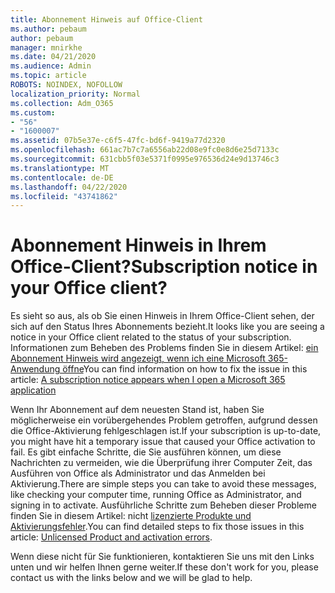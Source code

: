```yaml
---
title: Abonnement Hinweis auf Office-Client
ms.author: pebaum
author: pebaum
manager: mnirkhe
ms.date: 04/21/2020
ms.audience: Admin
ms.topic: article
ROBOTS: NOINDEX, NOFOLLOW
localization_priority: Normal
ms.collection: Adm_O365
ms.custom:
- "56"
- "1600007"
ms.assetid: 07b5e37e-c6f5-47fc-bd6f-9419a77d2320
ms.openlocfilehash: 661ac7b7c7a6556ab22d08e9fc0e8d6e25d7133c
ms.sourcegitcommit: 631cbb5f03e5371f0995e976536d24e9d13746c3
ms.translationtype: MT
ms.contentlocale: de-DE
ms.lasthandoff: 04/22/2020
ms.locfileid: "43741862"
---
```

# <a name="subscription-notice-in-your-office-client"></a><span data-ttu-id="e3cfb-102">Abonnement Hinweis in Ihrem Office-Client?</span><span class="sxs-lookup"><span data-stu-id="e3cfb-102">Subscription notice in your Office client?</span></span>

<span data-ttu-id="e3cfb-103">Es sieht so aus, als ob Sie einen Hinweis in Ihrem Office-Client sehen, der sich auf den Status Ihres Abonnements bezieht.</span><span class="sxs-lookup"><span data-stu-id="e3cfb-103">It looks like you are seeing a notice in your Office client related to the status of your subscription.</span></span> <span data-ttu-id="e3cfb-104">Informationen zum Beheben des Problems finden Sie in diesem Artikel: [ein Abonnement Hinweis wird angezeigt, wenn ich eine Microsoft 365-Anwendung öffne](https://support.office.com/article/A-subscription-notice-appears-when-I-open-an-Office-365-application-4cabe32c-f594-4c0e-9191-3d3ade10cceb.aspx)</span><span class="sxs-lookup"><span data-stu-id="e3cfb-104">You can find information on how to fix the issue in this article: [A subscription notice appears when I open a Microsoft 365 application](https://support.office.com/article/A-subscription-notice-appears-when-I-open-an-Office-365-application-4cabe32c-f594-4c0e-9191-3d3ade10cceb.aspx)</span></span>
  
<span data-ttu-id="e3cfb-105">Wenn Ihr Abonnement auf dem neuesten Stand ist, haben Sie möglicherweise ein vorübergehendes Problem getroffen, aufgrund dessen die Office-Aktivierung fehlgeschlagen ist.</span><span class="sxs-lookup"><span data-stu-id="e3cfb-105">If your subscription is up-to-date, you might have hit a temporary issue that caused your Office activation to fail.</span></span> <span data-ttu-id="e3cfb-106">Es gibt einfache Schritte, die Sie ausführen können, um diese Nachrichten zu vermeiden, wie die Überprüfung ihrer Computer Zeit, das Ausführen von Office als Administrator und das Anmelden bei Aktivierung.</span><span class="sxs-lookup"><span data-stu-id="e3cfb-106">There are simple steps you can take to avoid these messages, like checking your computer time, running Office as Administrator, and signing in to activate.</span></span> <span data-ttu-id="e3cfb-107">Ausführliche Schritte zum Beheben dieser Probleme finden Sie in diesem Artikel: nicht [lizenzierte Produkte und Aktivierungsfehler](https://support.office.com/article/Unlicensed-Product-and-activation-errors-in-Office-0d23d3c0-c19c-4b2f-9845-5344fedc4380.aspx).</span><span class="sxs-lookup"><span data-stu-id="e3cfb-107">You can find detailed steps to fix those issues in this article: [Unlicensed Product and activation errors](https://support.office.com/article/Unlicensed-Product-and-activation-errors-in-Office-0d23d3c0-c19c-4b2f-9845-5344fedc4380.aspx).</span></span>
  
<span data-ttu-id="e3cfb-108">Wenn diese nicht für Sie funktionieren, kontaktieren Sie uns mit den Links unten und wir helfen Ihnen gerne weiter.</span><span class="sxs-lookup"><span data-stu-id="e3cfb-108">If these don't work for you, please contact us with the links below and we will be glad to help.</span></span>
